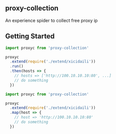 ## proxy-collection

An experience spider to collect free proxy ip

## Getting Started

```js
import proxyc from 'proxy-collection'

proxyc
  .extend(require('./extend/xicidaili'))
  .run()
  .then(hosts => {
    // hosts => ['http://100.10.10.10:80', ...]
    // do something
  })

```

```js
import proxyc from 'proxy-collection'

proxyc
  .extend(require('./extend/xicidaili'))
  .map(host => {
    // host => 'http://100.10.10.10:80'
    // do something
  })
```
